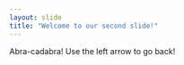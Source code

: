 ```yaml
---
layout: slide
title: "Welcome to our second slide!"
---
```

Abra-cadabra!
Use the left arrow to go back!

